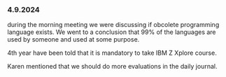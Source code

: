 ### 4.9.2024
during the morning meeting we were discussing if obcolete programming language exists. We went to a conclusion that 99% of the languages are used by someone and used at some purpose.

4th year have been told that it is mandatory to take IBM Z Xplore
course.

Karen mentioned that we should do more evaluations in the daily journal.